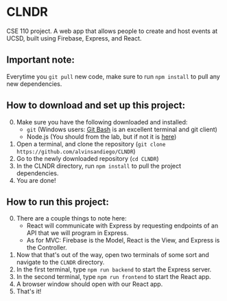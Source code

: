 # CLNDR
CSE 110 project. A web app that allows people to create and host events at UCSD, built using Firebase, Express, and React.

## Important note:
Everytime you `git pull` new code, make sure to run `npm install` to pull any new dependencies.

## How to download and set up this project:
0. Make sure you have the following downloaded and installed:
    * `git` (Windows users: [Git Bash](https://git-scm.com/download/win) is an excellent terminal and git client)
    * Node.js (You should from the lab, but if not it is [here](https://nodejs.org/en/))
0. Open a terminal, and clone the repository (`git clone https://github.com/alvinsandiego/CLNDR`)
0. Go to the newly downloaded repository (`cd CLNDR`)
0. In the CLNDR directory, run `npm install` to pull the project dependencies.
0. You are done!

## How to run this project:
0. There are a couple things to note here:
   * React will communicate with Express by requesting endpoints of an API that we will program in Express.
   * As for MVC: Firebase is the Model, React is the View, and Express is the Controller.
0. Now that that's out of the way, open two terminals of some sort and navigate to the `CLNDR` directory.
0. In the first terminal, type `npm run backend` to start the Express server.
0. In the second terminal, type `npm run frontend` to start the React app.
0. A browser window should open with our React app.
0. That's it!
